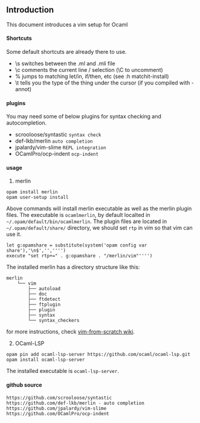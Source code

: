 ## Introduction
This document introduces a vim setup for Ocaml


#### Shortcuts
Some default shortcuts are already there to use.

- \s switches between the .ml and .mli file
- \c comments the current line / selection (\C to uncomment)
- % jumps to matching let/in, if/then, etc (see :h matchit-install)
- \t tells you the type of the thing under the cursor (if you compiled with -annot)


#### plugins
You may need some of below plugins for syntax checking and autocompletion.

- scrooloose/syntastic  `syntax check`
- def-lkb/merlin        `auto completion`
- jpalardy/vim-slime    `REPL integration`
- OCamlPro/ocp-indent   `ocp-indent`


#### usage

1. merlin

```
opam install merlin
opam user-setup install
```

Above commands will install merlin executable as well as the merlin plugin files.
The executable is `ocamlmerlin`, by default localted in `~/.opam/default/bin/ocamlmerlin`.
The plugin files are located in `~/.opam/default/share/` directory, we should set `rtp` in vim so that vim can use it.

```viml
let g:opamshare = substitute(system('opam config var share'),'\n$','','''')
execute "set rtp+=" . g:opamshare . "/merlin/vim"'''')
```

The installed merlin has a directory structure like this:

```
merlin
    └── vim
        ├── autoload
        ├── doc
        ├── ftdetect
        ├── ftplugin
        ├── plugin
        ├── syntax
        └── syntax_checkers
```

for more instructions, check [vim-from-scratch wiki](https://github.com/ocaml/merlin/wiki/vim-from-scratch).


2. OCaml-LSP

``````
opam pin add ocaml-lsp-server https://github.com/ocaml/ocaml-lsp.git
opam install ocaml-lsp-server
``````

The installed executable is `ocaml-lsp-server`.


#### github source

```
https://github.com/scrooloose/syntastic
https://github.com/def-lkb/merlin - auto completion
https://github.com/jpalardy/vim-slime
https://github.com/OCamlPro/ocp-indent
```

